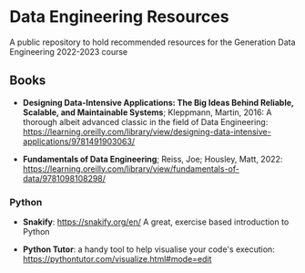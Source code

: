 # Data Engineering Resources
A public repository to hold recommended resources for the Generation Data Engineering 2022-2023 course

## Books

* __Designing Data-Intensive Applications: The Big Ideas Behind Reliable, Scalable, and Maintainable Systems__; Kleppmann, Martin, 2016: A thorough albeit advanced classic in the field of Data Engineering: https://learning.oreilly.com/library/view/designing-data-intensive-applications/9781491903063/

* __Fundamentals of Data Engineering__; Reiss, Joe; Housley, Matt, 2022: https://learning.oreilly.com/library/view/fundamentals-of-data/9781098108298/

### Python

* __Snakify__: https://snakify.org/en/ A great, exercise based introduction to Python

* __Python Tutor__: a handy tool to help visualise your code's execution: https://pythontutor.com/visualize.html#mode=edit


